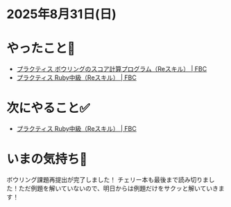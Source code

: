 # 2025年8月31日(日)

# やったこと📝

- [プラクティス ボウリングのスコア計算プログラム（Reスキル） \| FBC](https://bootcamp.fjord.jp/practices/319)
- [プラクティス Ruby中級（Reスキル） \| FBC](https://bootcamp.fjord.jp/practices/320)

# 次にやること✅

- [プラクティス Ruby中級（Reスキル） \| FBC](https://bootcamp.fjord.jp/practices/320)

# いまの気持ち🫶

ボウリング課題再提出が完了しました！
チェリー本も最後まで読み切りました！ただ例題を解いていないので、明日からは例題だけをサクッと解いていきます！


